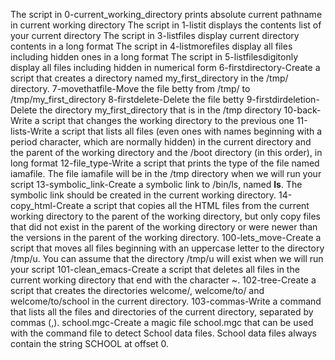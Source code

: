 The script in 0-current_working_directory prints absolute current pathname in current working directory
The script in 1-listit displays the contents list of your current directory
The script in 3-listfiles display current directory contents in a long format
The script in 4-listmorefiles display all files including hidden ones in a long format
The script in 5-listfilesdigitonly display all files including hidden in numerical form
6-firstdirectory-Create a script that creates a directory named my_first_directory in the /tmp/ directory.
7-movethatfile-Move the file betty from /tmp/ to /tmp/my_first_directory
8-firstdelete-Delete the file betty
9-firstdirdeletion-Delete the directory my_first_directory that is in the /tmp directory
10-back-Write a script that changes the working directory to the previous one
11-lists-Write a script that lists all files (even ones with names beginning with a period character, which are normally hidden) in the current directory and the parent of the working directory and the /boot directory (in this order), in long format
12-file_type-Write a script that prints the type of the file named iamafile. The file iamafile will be in the /tmp directory when we will run your script
13-symbolic_link-Create a symbolic link to /bin/ls, named __ls__. The symbolic link should be created in the current working directory.
14-copy_html-Create a script that copies all the HTML files from the current working directory to the parent of the working directory, but only copy files that did not exist in the parent of the working directory or were newer than the versions in the parent of the working directory.
100-lets_move-Create a script that moves all files beginning with an uppercase letter to the directory /tmp/u.
You can assume that the directory /tmp/u will exist when we will run your script
101-clean_emacs-Create a script that deletes all files in the current working directory that end with the character ~.
102-tree-Create a script that creates the directories welcome/, welcome/to/ and welcome/to/school in the current directory.
103-commas-Write a command that lists all the files and directories of the current directory, separated by commas (,).
school.mgc-Create a magic file school.mgc that can be used with the command file to detect School data files. School data files always contain the string SCHOOL at offset 0.
